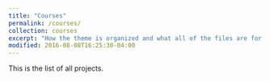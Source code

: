 ```yaml
---
title: "Courses"
permalink: /courses/
collection: courses
excerpt: "How the theme is organized and what all of the files are for."
modified: 2016-08-08T16:25:30-04:00
---
```


This is the list of all projects.
